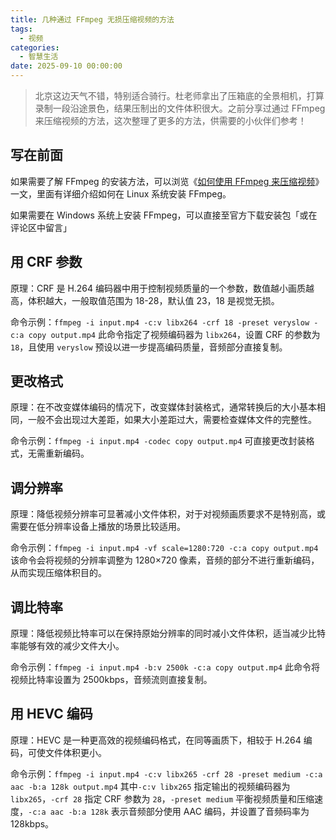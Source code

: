 ```yaml
---
title: 几种通过 FFmpeg 无损压缩视频的方法
tags:
  - 视频
categories:
  - 智慧生活
date: 2025-09-10 00:00:00
---
```


> 北京这边天气不错，特别适合骑行。杜老师拿出了压箱底的全景相机，打算录制一段沿途景色，结果压制出的文件体积很大。之前分享过通过 FFmpeg 来压缩视频的方法，这次整理了更多的方法，供需要的小伙伴们参考！

<!-- more -->

## 写在前面

如果需要了解 FFmpeg 的安装方法，可以浏览《[如何使用 FFmpeg 来压缩视频](https://dusays.com/655/)》一文，里面有详细介绍如何在 Linux 系统安装 FFmpeg。

如果需要在 Windows 系统上安装 FFmpeg，可以直接至官方下载安装包「或在评论区中留言」

## 用 CRF 参数

原理：CRF 是 H.264 编码器中用于控制视频质量的一个参数，数值越小画质越高，体积越大，一般取值范围为 18-28，默认值 23，18 是视觉无损。

命令示例：`ffmpeg -i input.mp4 -c:v libx264 -crf 18 -preset veryslow -c:a copy output.mp4` 此命令指定了视频编码器为 `libx264`，设置 CRF 的参数为 `18`，且使用 `veryslow` 预设以进一步提高编码质量，音频部分直接复制。

## 更改格式

原理：在不改变媒体编码的情况下，改变媒体封装格式，通常转换后的大小基本相同，一般不会出现过大差距，如果大小差距过大，需要检查媒体文件的完整性。

命令示例：`ffmpeg -i input.mp4 -codec copy output.mp4` 可直接更改封装格式，无需重新编码。

## 调分辨率

原理：降低视频分辨率可显著减小文件体积，对于对视频画质要求不是特别高，或需要在低分辨率设备上播放的场景比较适用。

命令示例：`ffmpeg -i input.mp4 -vf scale=1280:720 -c:a copy output.mp4` 该命令会将视频的分辨率调整为 1280×720 像素，音频的部分不进行重新编码，从而实现压缩体积目的。

## 调比特率

原理：降低视频比特率可以在保持原始分辨率的同时减小文件体积，适当减少比特率能够有效的减少文件大小。

命令示例：`ffmpeg -i input.mp4 -b:v 2500k -c:a copy output.mp4` 此命令将视频比特率设置为 2500kbps，音频流则直接复制。

## 用 HEVC 编码

原理：HEVC 是一种更高效的视频编码格式，在同等画质下，相较于 H.264 编码，可使文件体积更小。

命令示例：`ffmpeg -i input.mp4 -c:v libx265 -crf 28 -preset medium -c:a aac -b:a 128k output.mp4` 其中`-c:v libx265` 指定输出的视频编码器为 `libx265`，`-crf 28` 指定 CRF 参数为 `28`，`-preset medium` 平衡视频质量和压缩速度，`-c:a aac -b:a 128k` 表示音频部分使用 AAC 编码，并设置了音频码率为 128kbps。